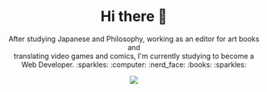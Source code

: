 <h1 align=center> Hi there 👋</h1> 

<p align=center>
After studying Japanese and Philosophy, working as an editor for art books and <br> translating video games and comics, I'm currently studying to become a Web Developer. :sparkles: :computer: :nerd_face: :books: :sparkles: 

<div align=center>
<img src= https://media.giphy.com/media/OMK7LRBedcnhm/giphy.gif>
</div>

</p>

<!--
![visitors](https://visitor-badge.glitch.me/badge?page_id=page.id&left_color=purple&right_color=pink)
-->

<!--
**AnH13-6/AnH13-6** is a ✨ _special_ ✨ repository because its `README.md` (this file) appears on your GitHub profile.

Here are some ideas to get you started:

- 🔭 I’m currently working on ...
- 🌱 I’m currently learning ...
- 👯 I’m looking to collaborate on ...
- 🤔 I’m looking for help with ...
- 💬 Ask me about ...
- 📫 How to reach me: ...
- 😄 Pronouns: ...
- ⚡ Fun fact: ...
-->
